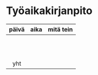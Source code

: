 # Työaikakirjanpito

| päivä | aika | mitä tein  |
| :----:|:-----| :-----|
|       |      |  |
|       |      |  |
|       |      |  |
|       |      |  |
|       |      |  |
|       |      |  |
|       |      |  |
|       |      |  |
|       |      | |
|       |      |  |
|       |      |  |
| yht   |      | | 
